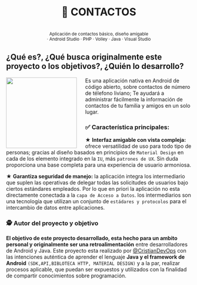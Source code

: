                                                            
<h1 align="center">
 📓 CONTACTOS 
</h1>
<p align="center">
    <img src="https://www.uc3m.es/ss/Satellite?blobcol=urldata&blobkey=id&blobtable=MungoBlobs&blobwhere=1371557844018&ssbinary=true" alt=>
    <br>
    <br>
    <sub>Aplicación de contactos básico, diseño amigable<br>· Android Studio · PHP · Volley · Java · Visual Studio 
</p>

## ¿Qué es?, ¿Qué busca originalmente este proyecto o los objetivos?, ¿Quién lo desarrollo?

<img src="https://upload.wikimedia.org/wikipedia/commons/b/b7/Google_Contacts_logo.png" align="left" width="192px" hei>
<img align="left" width="0" height="192px" hspace="10"/>

Es una aplicación nativa en Android de código abierto, sobre contactos de número de télefono liviano; Te ayudará a administrar fácilmente la información
de contactos de tu familia y amigos en un solo lugar. 

### ✅ Característica principales:

★ **Interfaz amigable con vista compleja:** ofrece versatilidad de uso para todo tipo de personas; gracias al diseño basados en principios
    de `Material Design` en cada de los elemento integrado en la `IU`, más `patrones de UX`. Sin duda proporciona una base completa para 
    una experiencia de usuario armoniosa. 
   

★ **Garantiza seguridad de manejo:** la aplicación integra los intermediario que suplen las operativas de delegar todas las solicitudes de usuarios bajo ciertos 
estándares empleados. Por lo que en priori la aplicación no esta directamente conectada a la `capa de Acceso a Datos`. los intermediarios son una tecnología que
utilizan un conjunto de `estádares y protocolos` para el intercambio de datos entre aplicaciones.

### 🕵 Autor del proyecto y objetivo

**El objetivo de este proyecto desarrollado, esta hecho para un ambito personal y originalmente ser una retroalimentación** entre desarrolladores de Android y Java.
Este proyecto esta realizado por [@CristianDevOps](https://github.com/CristianDevOps) con las intenciones auténtica de aprender el lenguaje 
**Java y  el framework de Android** `(SDK,API,BIBLOTECA HTTP, MATERIAL DESIGN)` y a la par, realizar procesos aplicable, que puedan ser expuestos y utilizados con la finalidad de compartir conocimientos sobre programación.

